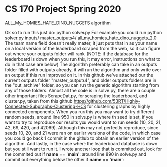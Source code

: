 # CS 170 Project Spring 2020
ALL_My_HOMIES_HATE_DINO_NUGGETS algorithm


Ok so to run this just do:
python solver.py <path to inputs> <path to outputs> <temperary team name>
For example you could run
python solver.py inputs/ master_outputs4/ all_my_homies_hate_dino_nuggets_2.0
The team name field doesn't really matter, it just puts that in as your name on a local version of the leaderboard scraped from the web, so it can figure out where your outputs folder will rank. (NOTE: if the database for the leaderboard is down when you run this, it may error, instructions on what to do in that case are below)
The algorithm preferably can take in an outputs folder filled with outputs already, it will run the algorithm and only write over an output if this run improved on it.
In this github we've attached our the current outputs folder "master_outputs4", and older outputs folders are in the "out_archive" folder, so you can run the genetic algorithm starting from any of those folders.
Almost all the code is in solve.py, there are a couple other important files ScrapeDat.py, for scraping the leaderboard, and cluster.py, taken from this github https://github.com/53RT/Highly-Connected-Subgraphs-Clustering-HCS for clustering graphs by highly connected components.
When you run this you may want to try different random seeds, around line 950 in solve.py is where th seed is set, if you want to try to reproduce our results you would want to run seeds (10, 20, 21, 42, 69, 420, and 42069). Although this may not perfectly reproduce, since seeds 10, 20, and 21 were ran on earlier versions of the code, in which case you could go back 1 commit in the github to obtain an earlier version of the algorithm.
And lastly, in the case where the leaderboard database is down but you still want to run it. I wrote another loop that is commited out, look for the commited out if __name__ == '__main__': around line 890 in solve.py and commit out everything below the other if __name__ == '__main__':



